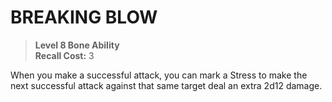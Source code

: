 # BREAKING BLOW

> **Level 8 Bone Ability**  
> **Recall Cost:** 3

When you make a successful attack, you can mark a Stress to make the next successful attack against that same target deal an extra 2d12 damage.

